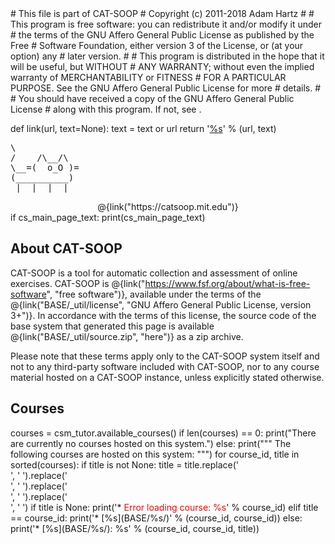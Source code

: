 <python>
# This file is part of CAT-SOOP
# Copyright (c) 2011-2018 Adam Hartz <hz@mit.edu>
#
# This program is free software: you can redistribute it and/or modify it under
# the terms of the GNU Affero General Public License as published by the Free
# Software Foundation, either version 3 of the License, or (at your option) any
# later version.
#
# This program is distributed in the hope that it will be useful, but WITHOUT
# ANY WARRANTY; without even the implied warranty of MERCHANTABILITY or FITNESS
# FOR A PARTICULAR PURPOSE.  See the GNU Affero General Public License for more
# details.
#
# You should have received a copy of the GNU Affero General Public License
# along with this program.  If not, see <http://www.gnu.org/licenses/>.

def link(url, text=None):
    text = text or url
    return '<a href="%s" target="_blank">%s</a>' % (url, text)
</python>

<pre class="catsooplogo">
\            
/    /\__/\  
\__=(  o_O )=
(__________) 
 |_ |_ |_ |_ 
</pre>

<center>
@{link("https://catsoop.mit.edu")}
</center>

<python>
if cs_main_page_text:
    print(cs_main_page_text)
</python>

## About CAT-SOOP

CAT-SOOP is a tool for automatic collection and assessment of online exercises.
CAT-SOOP is @{link("https://www.fsf.org/about/what-is-free-software", "free software")},
available under the terms of the
@{link("BASE/_util/license", "GNU Affero General Public License, version 3+")}.
In accordance with the terms of this license, the source code of the base
system that generated this page is available @{link("BASE/_util/source.zip",
"here")} as a zip archive.

Please note that these terms apply only to the CAT-SOOP system itself and
not to any third-party software included with CAT-SOOP, nor to any course
material hosted on a CAT-SOOP instance, unless explicitly stated otherwise.

## Courses

<python>
courses = csm_tutor.available_courses()
if len(courses) == 0:
    print("There are currently no courses hosted on this system.")
else:
    print("""
The following courses are hosted on this system:
""")
    for course_id, title in sorted(courses):
        if title is not None:
            title = title.replace('<br>', ' ').replace('<br/>', ' ').replace('</br>', ' ').replace('<br />', ' ')
        if title is None:
            print('* <font color="red">Error loading course: %s</font>' % course_id)
        elif title == course_id:
            print('* [%s](BASE/%s/)' % (course_id, course_id))
        else:
            print('* [%s](BASE/%s/): %s' % (course_id, course_id, title))
</python>
